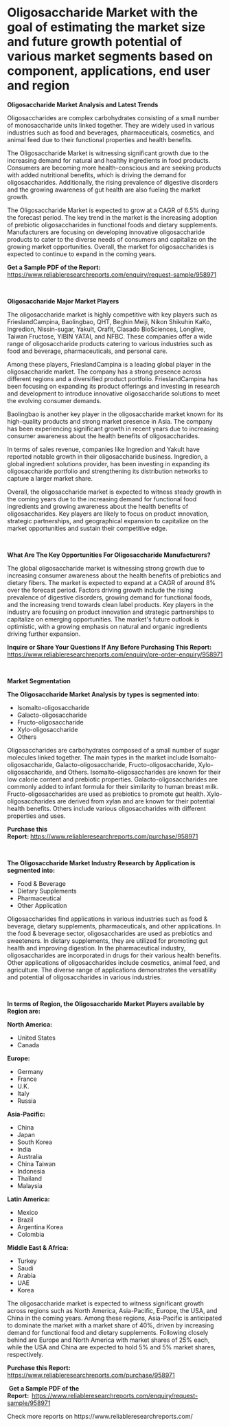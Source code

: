 <p><h1>Oligosaccharide Market with the goal of estimating the market size and future growth potential of various market segments based on component, applications, end user and region</h1></p><p><strong>Oligosaccharide Market Analysis and Latest Trends</strong></p>
<p><p>Oligosaccharides are complex carbohydrates consisting of a small number of monosaccharide units linked together. They are widely used in various industries such as food and beverages, pharmaceuticals, cosmetics, and animal feed due to their functional properties and health benefits.</p><p>The Oligosaccharide Market is witnessing significant growth due to the increasing demand for natural and healthy ingredients in food products. Consumers are becoming more health-conscious and are seeking products with added nutritional benefits, which is driving the demand for oligosaccharides. Additionally, the rising prevalence of digestive disorders and the growing awareness of gut health are also fueling the market growth.</p><p>The Oligosaccharide Market is expected to grow at a CAGR of 6.5% during the forecast period. The key trend in the market is the increasing adoption of prebiotic oligosaccharides in functional foods and dietary supplements. Manufacturers are focusing on developing innovative oligosaccharide products to cater to the diverse needs of consumers and capitalize on the growing market opportunities. Overall, the market for oligosaccharides is expected to continue to expand in the coming years.</p></p>
<p><strong>Get a Sample PDF of the Report:&nbsp;</strong> <a href="https://www.reliableresearchreports.com/enquiry/request-sample/958971">https://www.reliableresearchreports.com/enquiry/request-sample/958971</a></p>
<p>&nbsp;</p>
<p><strong>Oligosaccharide Major Market Players</strong></p>
<p><p>The oligosaccharide market is highly competitive with key players such as FrieslandCampina, Baolingbao, QHT, Beghin Meiji, Nikon Shikuhin KaKo, Ingredion, Nissin-sugar, Yakult, Orafit, Clasado BioSciences, Longlive, Taiwan Fructose, YIBIN YATAI, and NFBC. These companies offer a wide range of oligosaccharide products catering to various industries such as food and beverage, pharmaceuticals, and personal care.</p><p>Among these players, FrieslandCampina is a leading global player in the oligosaccharide market. The company has a strong presence across different regions and a diversified product portfolio. FrieslandCampina has been focusing on expanding its product offerings and investing in research and development to introduce innovative oligosaccharide solutions to meet the evolving consumer demands.</p><p>Baolingbao is another key player in the oligosaccharide market known for its high-quality products and strong market presence in Asia. The company has been experiencing significant growth in recent years due to increasing consumer awareness about the health benefits of oligosaccharides.</p><p>In terms of sales revenue, companies like Ingredion and Yakult have reported notable growth in their oligosaccharide business. Ingredion, a global ingredient solutions provider, has been investing in expanding its oligosaccharide portfolio and strengthening its distribution networks to capture a larger market share.</p><p>Overall, the oligosaccharide market is expected to witness steady growth in the coming years due to the increasing demand for functional food ingredients and growing awareness about the health benefits of oligosaccharides. Key players are likely to focus on product innovation, strategic partnerships, and geographical expansion to capitalize on the market opportunities and sustain their competitive edge.</p></p>
<p>&nbsp;</p>
<p><strong>What Are The Key Opportunities For Oligosaccharide Manufacturers?</strong></p>
<p><p>The global oligosaccharide market is witnessing strong growth due to increasing consumer awareness about the health benefits of prebiotics and dietary fibers. The market is expected to expand at a CAGR of around 8% over the forecast period. Factors driving growth include the rising prevalence of digestive disorders, growing demand for functional foods, and the increasing trend towards clean label products. Key players in the industry are focusing on product innovation and strategic partnerships to capitalize on emerging opportunities. The market's future outlook is optimistic, with a growing emphasis on natural and organic ingredients driving further expansion.</p></p>
<p><strong>Inquire or Share Your Questions If Any Before Purchasing This Report:</strong> <a href="https://www.reliableresearchreports.com/enquiry/pre-order-enquiry/958971">https://www.reliableresearchreports.com/enquiry/pre-order-enquiry/958971</a></p>
<p>&nbsp;</p>
<p><strong>Market Segmentation</strong></p>
<p><strong>The Oligosaccharide Market Analysis by types is segmented into:</strong></p>
<p><ul><li>Isomalto-oligosaccharide</li><li>Galacto-oligosaccharide</li><li>Fructo-oligosaccharide</li><li>Xylo-oligosaccharide</li><li>Others</li></ul></p>
<p><p>Oligosaccharides are carbohydrates composed of a small number of sugar molecules linked together. The main types in the market include Isomalto-oligosaccharide, Galacto-oligosaccharide, Fructo-oligosaccharide, Xylo-oligosaccharide, and Others. Isomalto-oligosaccharides are known for their low calorie content and prebiotic properties. Galacto-oligosaccharides are commonly added to infant formula for their similarity to human breast milk. Fructo-oligosaccharides are used as prebiotics to promote gut health. Xylo-oligosaccharides are derived from xylan and are known for their potential health benefits. Others include various oligosaccharides with different properties and uses.</p></p>
<p><strong>Purchase this Report:&nbsp;</strong><a href="https://www.reliableresearchreports.com/purchase/958971">https://www.reliableresearchreports.com/purchase/958971</a></p>
<p>&nbsp;</p>
<p><strong>The Oligosaccharide Market Industry Research by Application is segmented into:</strong></p>
<p><ul><li>Food & Beverage</li><li>Dietary Supplements</li><li>Pharmaceutical</li><li>Other Application</li></ul></p>
<p><p>Oligosaccharides find applications in various industries such as food & beverage, dietary supplements, pharmaceuticals, and other applications. In the food & beverage sector, oligosaccharides are used as prebiotics and sweeteners. In dietary supplements, they are utilized for promoting gut health and improving digestion. In the pharmaceutical industry, oligosaccharides are incorporated in drugs for their various health benefits. Other applications of oligosaccharides include cosmetics, animal feed, and agriculture. The diverse range of applications demonstrates the versatility and potential of oligosaccharides in various industries.</p></p>
<p>&nbsp;</p>
<p><strong>In terms of Region, the Oligosaccharide Market Players available by Region are:</strong></p>
<p>
    <p> <strong> North America: </strong>
        <ul>
            <li>United States</li>
            <li>Canada</li>
        </ul>
        </p> 
    <p> <strong> Europe: </strong>
        <ul>
            <li>Germany</li>
            <li>France</li>
            <li>U.K.</li>
            <li>Italy</li>
            <li>Russia</li>
        </ul>
        </p> 
    <p> <strong> Asia-Pacific: </strong>
        <ul>
            <li>China</li>
            <li>Japan</li>
            <li>South Korea</li>
            <li>India</li>
            <li>Australia</li>
            <li>China Taiwan</li>
            <li>Indonesia</li>
            <li>Thailand</li>
            <li>Malaysia</li>
        </ul>
        </p> 
    <p> <strong> Latin America: </strong>
        <ul>
            <li>Mexico</li>
            <li>Brazil</li>
            <li>Argentina Korea</li>
            <li>Colombia</li>
        </ul>
        </p> 
    <p> <strong> Middle East & Africa: </strong>
        <ul>
            <li>Turkey</li>
            <li>Saudi</li>
            <li>Arabia</li>
            <li>UAE</li>
            <li>Korea</li>
        </ul>
    </p>
    </p>
<p><p>The oligosaccharide market is expected to witness significant growth across regions such as North America, Asia-Pacific, Europe, the USA, and China in the coming years. Among these regions, Asia-Pacific is anticipated to dominate the market with a market share of 40%, driven by increasing demand for functional food and dietary supplements. Following closely behind are Europe and North America with market shares of 25% each, while the USA and China are expected to hold 5% and 5% market shares, respectively.</p></p>
<p><strong>Purchase this Report: </strong><a href="https://www.reliableresearchreports.com/purchase/958971">https://www.reliableresearchreports.com/purchase/958971</a></p>
<p>&nbsp;<strong>Get a Sample PDF of the Report:&nbsp;&nbsp;</strong><a href="https://www.reliableresearchreports.com/enquiry/request-sample/958971">https://www.reliableresearchreports.com/enquiry/request-sample/958971</a></p>
<p><strong></strong></p>
<p>Check more reports on https://www.reliableresearchreports.com/</p>